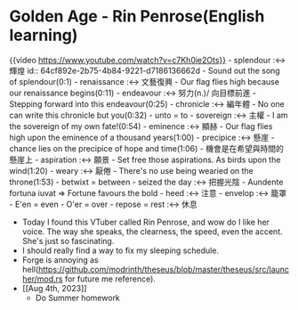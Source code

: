 # Golden Age - Rin Penrose(English learning)
{{video https://www.youtube.com/watch?v=c7Kh0ie2Ots}}
	- splendour :<-> 輝煌
	  id:: 64cf892e-2b75-4b84-9221-d7186136662d
		- Sound out the song of splendour(0:1)
	- renaissance :<-> 文藝復興
		- Our flag flies high because our renaissance begins(0:11)
	- endeavour :<-> 努力(n.)/ 向目標前進
		- Stepping forward into this endeavour(0:25)
	- chronicle :<-> 編年體
		- No one can write this chronicle but you(0:32)
	- unto = to
	- sovereign :<-> 主權
		- I am the sovereign of my own fate!(0:54)
	- eminence :<-> 顯赫
		- Our flag flies high upon the eminence of a thousand years(1:00)
	- precipice :<-> 懸崖
		- chance lies on the precipice of hope and time(1:06)
			- 機會是在希望與時間的懸崖上
	- aspiration :<-> 願景
		- Set free those aspirations. As birds upon the wind(1:20)
	- weary :<-> 厭倦
		- There's no use being wearied on the throne(1:53)
	- betwixt = between
	- seized the day :<-> 把握光陰
	- Aundente fortuna iuvat => Fortune favours the bold
	- heed :<-> 注意
	- envelop :<-> 籠罩
	- E'en = even
	- O'er = over
	- repose = rest :<-> 休息
- Today I found this VTuber called Rin Penrose, and wow do I like her voice. The way she speaks, the clearness, the speed, even the accent. She's just so fascinating.
- I should really find a way to fix my sleeping schedule.
- Forge is annoying as hell(https://github.com/modrinth/theseus/blob/master/theseus/src/launcher/mod.rs for future me reference).
- [[Aug 4th, 2023]]
	- Do Summer homework